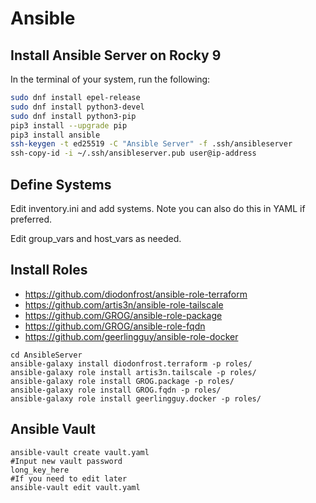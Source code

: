 # Ansible

## Install Ansible Server on Rocky 9

In the terminal of your system, run the following:

```bash
sudo dnf install epel-release
sudo dnf install python3-devel
sudo dnf install python3-pip
pip3 install --upgrade pip
pip3 install ansible
ssh-keygen -t ed25519 -C "Ansible Server" -f .ssh/ansibleserver
ssh-copy-id -i ~/.ssh/ansibleserver.pub user@ip-address
```

## Define Systems
Edit inventory.ini and add systems. Note you can also do this in YAML if preferred.

Edit group_vars and host_vars as needed.

## Install Roles
- https://github.com/diodonfrost/ansible-role-terraform
- https://github.com/artis3n/ansible-role-tailscale
- https://github.com/GROG/ansible-role-package
- https://github.com/GROG/ansible-role-fqdn
- https://github.com/geerlingguy/ansible-role-docker
```
cd AnsibleServer
ansible-galaxy install diodonfrost.terraform -p roles/
ansible-galaxy role install artis3n.tailscale -p roles/
ansible-galaxy role install GROG.package -p roles/
ansible-galaxy role install GROG.fqdn -p roles/
ansible-galaxy role install geerlingguy.docker -p roles/
```

## Ansible Vault
```
ansible-vault create vault.yaml
#Input new vault password
long_key_here
#If you need to edit later
ansible-vault edit vault.yaml
```
